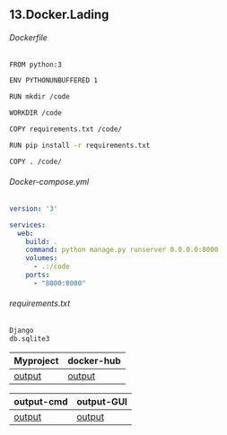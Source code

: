 13.Docker.Lading
----
###### Dockerfile

```bash
FROM python:3

ENV PYTHONUNBUFFERED 1

RUN mkdir /code

WORKDIR /code

COPY requirements.txt /code/

RUN pip install -r requirements.txt

COPY . /code/

```

###### Docker-compose.yml

```yaml
version: '3'

services:
  web:
    build: .
    command: python manage.py runserver 0.0.0.0:8000
    volumes:
      - .:/code
    ports:
      - "8000:8000"
```

###### requirements.txt

```bash
Django
db.sqlite3
```

|Myproject|docker-hub|
| :------------ |:------------ |
|[output](https://github.com/manlyalex/test-courses-ci-cd/tree/master/13.Docker.Lading/project)|[output](https://hub.docker.com/r/manlyx/django)|

|output-cmd|output-GUI|
| :------------ |:------------ |
|[output](https://ibb.co/V2xYxq8)|[output](https://ibb.co/0nMY7XG)|
